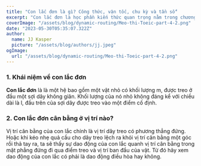 ```yaml
---
title: "Con lắc đơn là gì? Công thức, vận tốc, chu kỳ và tần số"
excerpt: "Con lắc đơn là học phần kiến thức quan trọng nằm trong chương trình THPT. Nắm vững kiến thức liên quan đến học phần này, học sinh có thể ứng dụng giải các bài tập từ cơ bản cho đến nâng cao trong đề thi THPT quốc gia. Cùng Học Thông Minh tìm hiểu về Con lắc đơn là học phần kiến thức quan trọng nằm trong chương trình THPT. Nắm vững kiến thức liên quan đến học phần này, học sinh có thể ứng dụng giải các bài tập từ cơ bản cho đến nâng cao trong đề thi THPT quốc gia. Cùng Học Thông Minh tìm hiểu về "
coverImage: "/assets/blog/dynamic-routing/Meo-thi-Toeic-part-4-2.png"
date: "2023-05-30T05:35:07.322Z"
author:
  name: JJ Kasper
  picture: "/assets/blog/authors/jj.jpeg"
ogImage:
  url: "/assets/blog/dynamic-routing/Meo-thi-Toeic-part-4-2.png"
---
```


### 1. Khái niệm về con lắc đơn

**Con lắc đơn** là là một hệ bao gồm một vật nhỏ có khối lượng m, được treo ở đầu một sợi dây không giãn. Khối lượng của nó nhỏ không đáng kể với chiều dài là l, đầu trên của sợi dây được treo vào một điểm cố định.

### 2. Con lắc đơn cân bằng ở vị trí nào?

Vị trí cân bằng của con lắc chính là vị trí dây treo có phương thẳng đứng. Hoặc khi kéo nhẹ quả cầu cho dây treo lệch ra khỏi vị trí cân bằng một góc rồi thả tay ra, ta sẽ thấy sự dao động của con lắc quanh vị trí cân bằng trong mặt phẳng đứng đi qua điểm treo và vị trí ban đầu của vật. Từ đó hãy xem dao động của con lắc có phải là dao động điều hòa hay không.
